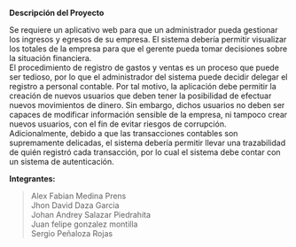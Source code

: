 <b>Descripción del Proyecto</b><br>

Se requiere un aplicativo web para que un administrador pueda gestionar los 
ingresos y egresos de su empresa. El sistema debería permitir visualizar los 
totales de la empresa para que el gerente pueda tomar decisiones sobre la 
situación financiera.<br>
El procedimiento de registro de gastos y ventas es un proceso que puede ser 
tedioso, por lo que el administrador del sistema puede decidir delegar el 
registro a personal contable. Por tal motivo, la aplicación debe permitir la 
creación de nuevos usuarios que deben tener la posibilidad de efectuar 
nuevos movimientos de dinero. Sin embargo, dichos usuarios no deben ser 
capaces de modificar información sensible de la empresa, ni tampoco crear 
nuevos usuarios, con el fin de evitar riesgos de corrupción.<br>
Adicionalmente, debido a que las transacciones contables son 
supremamente delicadas, el sistema debería permitir llevar una trazabilidad 
de quién registró cada transacción, por lo cual el sistema debe contar con un 
sistema de autenticación.<br>

<b>Integrantes:</b><br>

> Alex Fabian Medina Prens <br>
> Jhon David Daza Garcia<br>
> Johan Andrey Salazar Piedrahita<br>
> Juan felipe gonzalez montilla<br>
> Sergio Peñaloza Rojas<br>
